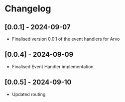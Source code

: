 # Changelog

## [0.0.1] - 2024-09-07

- Finalised version 0.0.1 of the event handlers for Arvo
## [0.0.4] - 2024-09-09

- Finalised Event Handler implementation

## [0.0.5] - 2024-09-10

- Updated routing

